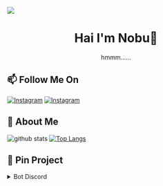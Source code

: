 ![](https://visitor-badge.glitch.me/badge?page_id=Nobuyaki)
<h1 align='center'>Hai I'm Nobu👋</h1>
<p align='center'>hmmm......</p>

## 📫 Follow Me On
<a href="https://www.instagram.com/dimas.ptr0" target="_blank"><img src="https://img.shields.io/badge/Instagram-%23E4405F.svg?&style=flat-square&logo=instagram&logoColor=white" alt="Instagram"></a>
<a href="https://www.instagram.com/dimas.ptr0" target="_blank"><img src="https://img.shields.io/badge/discord-7289da.svg?&style=flat-square&logo=discord&logoColor=white" alt="Instagram"></a>

<h2> 👤 About Me</h2

![github stats](https://github-readme-stats.vercel.app/api?username=Nobuyaki&layout=compact&theme=midnight-purple)
[![Top Langs](https://github-readme-stats.vercel.app/api/top-langs/?username=nobuyaki&layout=compact&theme=midnight-purple)](https://github.com/nobuyaki/github-readme-stats)

## 📌 Pin Project
<details>
  <summary>Bot Discord</summary>
   <a href="https://github.com/Nobuyaki/RoxyBot">
    <img src="https://github-readme-stats.vercel.app/api/pin/?username=Nobuyaki&repo=RoxyBot">
  </a>
</details>
